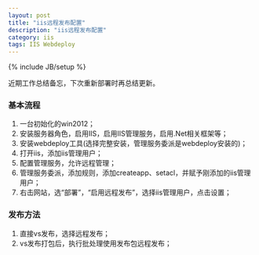 ```yaml
---
layout: post
title: "iis远程发布配置"
description: "iis远程发布配置"
category: iis
tags: IIS Webdeploy
---
```

{% include JB/setup %}


近期工作总结备忘，下次重新部署时再总结更新。

### 基本流程

1. 一台初始化的win2012；
2. 安装服务器角色，启用IIS，启用IIS管理服务，启用.Net相关框架等；
3. 安装webdeploy工具(选择完整安装，管理服务委派是webdeploy安装的)；
4. 打开iis，添加iis管理用户；
5. 配置管理服务，允许远程管理；
6. 管理服务委派，添加规则，添加createapp、setacl，并赋予刚添加的iis管理用户；
7. 右击网站，选“部署”，“启用远程发布”，选择iis管理用户，点击设置；

### 发布方法
1. 直接vs发布，选择远程发布；
2. vs发布打包后，执行批处理使用发布包远程发布；
